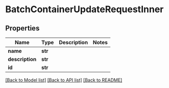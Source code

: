 # BatchContainerUpdateRequestInner

## Properties
Name | Type | Description | Notes
------------ | ------------- | ------------- | -------------
**name** | **str** |  | 
**description** | **str** |  | 
**id** | **str** |  | 

[[Back to Model list]](../README.md#documentation-for-models) [[Back to API list]](../README.md#documentation-for-api-endpoints) [[Back to README]](../README.md)

